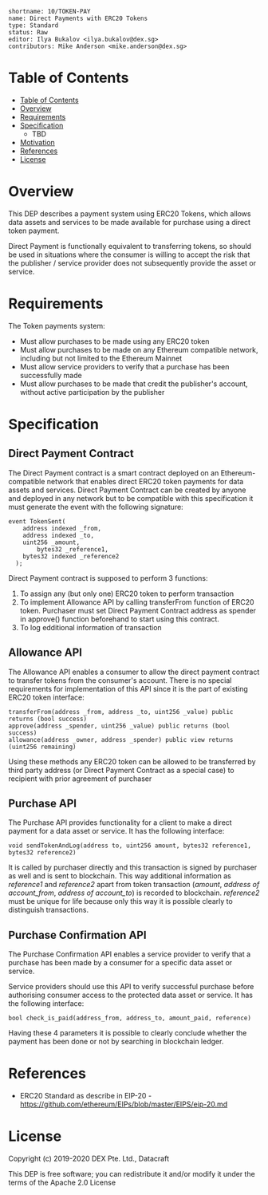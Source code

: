 ```
shortname: 10/TOKEN-PAY
name: Direct Payments with ERC20 Tokens
type: Standard
status: Raw
editor: Ilya Bukalov <ilya.bukalov@dex.sg>
contributors: Mike Anderson <mike.anderson@dex.sg>
```

# Table of Contents

   * [Table of Contents](#table-of-contents)
   * [Overview](#overview)
   * [Requirements](#requirements)
   * [Specification](#specification)
       * TBD
   * [Motivation](#motivation)
   * [References](#references)
   * [License](#license)


# Overview 

This DEP describes a payment system using ERC20 Tokens, which allows data assets and services 
to be made available for purchase using a direct token payment.

Direct Payment is functionally equivalent to transferring tokens, so should be used in situations where the consumer is willing to accept the risk that the publisher / service provider does not subsequently provide the asset or service. 


# Requirements

The Token payments system:

- Must allow purchases to be made using any ERC20 token
- Must allow purchases to be made on any Ethereum compatible network, including but not limited to the Ethereum Mainnet
- Must allow service providers to verify that a purchase has been successfully made
- Must allow purchases to be made that credit the publisher's account, without active participation by the publisher

# Specification

## Direct Payment Contract

The Direct Payment contract is a smart contract deployed on an Ethereum-compatible network that enables direct ERC20 token
payments for data assets and services. Direct Payment Contract can be created by anyone and deployed in any network but to be compatible with this specification it must generate the event with the following signature:
```
event TokenSent(
	address indexed _from,
	address indexed _to,
	uint256 _amount,
        bytes32 _reference1,
	bytes32 indexed _reference2
  );
```
Direct Payment contract is supposed to perform 3 functions:
1. To assign any (but only one) ERC20 token to perform transaction
2. To implement Allowance API by calling transferFrom function of ERC20 token. Purchaser must set Direct Payment Contract address as spender in approve() function beforehand to  start using this contract. 
3. To log edditional information of transaction

## Allowance API

The Allowance API enables a consumer to allow the direct payment contract to transfer tokens from the consumer's account.
There is no special requirements for implementation of this API since it is the part of existing ERC20 token interface:
```
transferFrom(address _from, address _to, uint256 _value) public returns (bool success)
approve(address _spender, uint256 _value) public returns (bool success)
allowance(address _owner, address _spender) public view returns (uint256 remaining)
```
Using these methods any ERC20 token can be allowed to be transferred by third party address (or Direct Payment Contract as a special case) to recipient with prior agreement of purchaser

## Purchase API

The Purchase API provides functionality for a client to make a direct payment for a data asset or service.
It has the following interface:
```
void sendTokenAndLog(address to, uint256 amount, bytes32 reference1, bytes32 reference2)
```
It is called by purchaser directly and this transaction is signed by purchaser as well and is sent to blockchain. This way additional information as _reference1_ and _reference2_ apart from token transaction (_amount_, _address of account_from_, _address of account_to_) is recorded to blockchain. _reference2_ must be unique for life because only this way it is possible clearly to distinguish transactions.

## Purchase Confirmation API

The Purchase Confirmation API enables a service provider to verify that a purchase has been made by a consumer for
a specific data asset or service.

Service providers should use this API to verify successful purchase before authorising consumer access to the protected
data asset or service.
It has the following interface:
```
bool check_is_paid(address_from, address_to, amount_paid, reference)
```
Having these 4 parameters it is possible to clearly conclude whether the payment has been done or not by searching in blockchain ledger.

# References

* ERC20 Standard as describe in EIP-20 - https://github.com/ethereum/EIPs/blob/master/EIPS/eip-20.md

# License

Copyright (c) 2019-2020 DEX Pte. Ltd., Datacraft

This DEP is free software; you can redistribute it and/or modify it under the terms of the Apache 2.0 License
